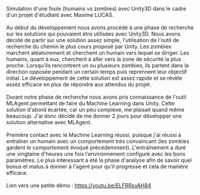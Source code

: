 Simulation d'une foule (humains vs zombies) avec Unity3D dans le cadre d'un projet d'étudiant avec Maxime LUCAS. 
<br>
<br>
Au début du développement nous avons procédé à une phase de recherche sur les solutions qui pouvaient être utilisées avec Unity3D. Nous avons décidé de partir sur une solution assez simple, l'utilisation de l'outil de recherche du chemin le plus cours proposé par Unity. Les zombies marchent aléatoirement et cherchent un humain vers lequel se diriger. Les humains, quant à eux, cherchent à aller vers la zone de sécurité la plus proche. Lorsqu'ils rencontrent un ou plusieurs zombies, ils partent dans la direction opposée pendant un certain temps puis reprennent leur objectif initial. Le développement de cette solution est assez rapide et se révèle assez efficace en plus de répondre aux attendus du projet. 
<br>
<br>
Durant notre phase de recherche nous avons pris connaissance de l'outil MLAgent permettant de faire du Machine Learning dans Unity. Cette solution d'abord écartée, car un peu complexe, me plaisait quand même beaucoup. J'ai donc décidé de me donner 2 jours pour développer une solution alternative avec MLAgent. 
<br>
<br>
Première contact avec le Machine Learning réussi, puisque j'ai réussi à entraîner un humain avec un comportement très convaincant (les zombies gardent le comportement évoqué précédemment). L'entraînement a duré une vingtaine d'heures une fois l'environnement configuré avec les bons paramètres. Le plus intéressant a été la phase d'analyse afin de savoir quel bonus et malus à donner à l'agent pour qu'il progresse et cela de manière efficace. 
<br>
<br>
Lien vers une petite démo : <ins style="color:DodgerBlue;"> https://youtu.be/ELFRRsvAH84</ins>